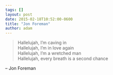 ```yaml
---
tags: []
layout: post
date: 2015-02-18T10:52:00-0600
title: "Jon Foreman"
author: adam
---
```


> Hallelujah, I’m caving in<br/>
> Hallelujah, I’m in love again<br/>
> Hallelujah, I’m a wretched man<br/>
> Hallelujah, every breath is a second chance

– Jon Foreman
